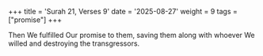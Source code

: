 +++
title = 'Surah 21, Verses 9'
date = '2025-08-27'
weight = 9
tags = ["promise"]
+++

Then We fulfilled Our promise to them, saving them along with whoever We willed and destroying the transgressors.